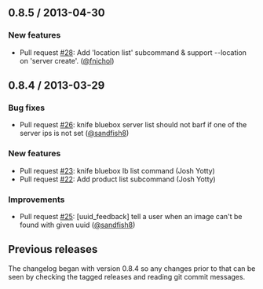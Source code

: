 ## 0.8.5 / 2013-04-30

### New features

* Pull request [#28][]: Add 'location list' subcommand & support --location on 'server create'. ([@fnichol][])


## 0.8.4 / 2013-03-29

### Bug fixes

* Pull request [#26][]: knife bluebox server list should not barf if one of the server ips is not set ([@sandfish8][])

### New features

* Pull request [#23][]: knife bluebox lb list command (Josh Yotty)
* Pull request [#22][]: Add product list subcommand (Josh Yotty)

### Improvements

* Pull request [#25][]: [uuid_feedback] tell a user when an image can't be found with given uuid ([@sandfish8][])


## Previous releases

The changelog began with version 0.8.4 so any changes prior to that can be
seen by checking the tagged releases and reading git commit messages.

<!--- The following link definition list is generated by PimpMyChangelog --->
[#22]: https://github.com/blueboxgroup/knife-bluebox/issues/22
[#23]: https://github.com/blueboxgroup/knife-bluebox/issues/23
[#25]: https://github.com/blueboxgroup/knife-bluebox/issues/25
[#26]: https://github.com/blueboxgroup/knife-bluebox/issues/26
[#28]: https://github.com/blueboxgroup/knife-bluebox/issues/28
[@fnichol]: https://github.com/fnichol
[@sandfish8]: https://github.com/sandfish8
